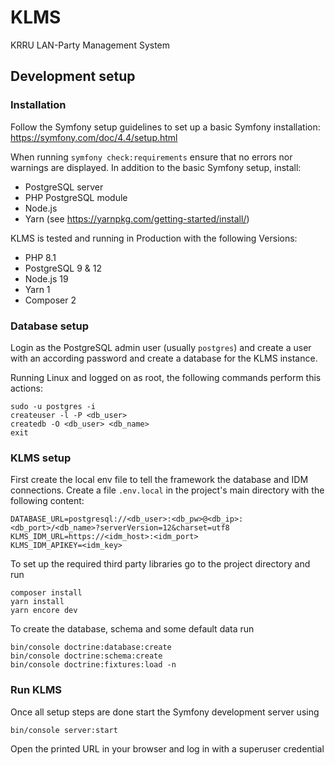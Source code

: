 # KLMS
KRRU LAN-Party Management System

## Development setup

### Installation
Follow the Symfony setup guidelines to set up a basic Symfony installation: https://symfony.com/doc/4.4/setup.html

When running `symfony check:requirements` ensure that no errors nor warnings are displayed.
In addition to the basic Symfony setup, install:
* PostgreSQL server
* PHP PostgreSQL module
* Node.js
* Yarn (see https://yarnpkg.com/getting-started/install/)  

KLMS is tested and running in Production with the following Versions:
* PHP 8.1
* PostgreSQL 9 & 12
* Node.js 19
* Yarn 1
* Composer 2

### Database setup
Login as the PostgreSQL admin user (usually `postgres`) and create a user
with an according password and create a database for the KLMS instance.

Running Linux and logged on as root, the following commands perform this actions:
```
sudo -u postgres -i
createuser -l -P <db_user>
createdb -O <db_user> <db_name>
exit
``` 

### KLMS setup
First create the local env file to tell the framework the database and IDM connections.
Create a file `.env.local` in the project's main directory with the following content:
```
DATABASE_URL=postgresql://<db_user>:<db_pw>@<db_ip>:<db_port>/<db_name>?serverVersion=12&charset=utf8
KLMS_IDM_URL=https://<idm_host>:<idm_port>
KLMS_IDM_APIKEY=<idm_key>
```

To set up the required third party libraries go to the project directory and run
```
composer install
yarn install
yarn encore dev
``` 

To create the database, schema and some default data run
```
bin/console doctrine:database:create
bin/console doctrine:schema:create
bin/console doctrine:fixtures:load -n
```

### Run KLMS
Once all setup steps are done start the Symfony development server using
```
bin/console server:start
```
Open the printed URL in your browser and log in with a superuser credential 
